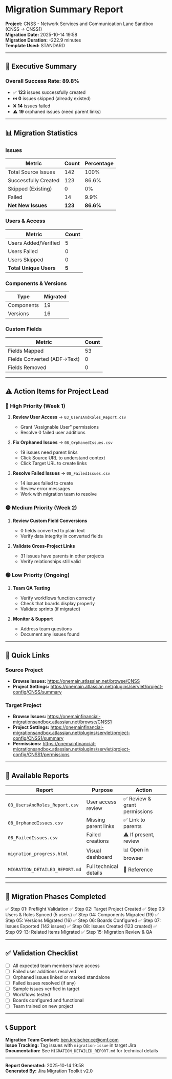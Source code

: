 # Migration Summary Report

**Project:** CNSS - Network Services and Communication Lane Sandbox (CNSS → CNSS1)  
**Migration Date:** 2025-10-14 19:58  
**Migration Duration:** -222.9 minutes  
**Template Used:** STANDARD

---

## 🎯 Executive Summary

### Overall Success Rate: **89.8%**

- ✅ **123** issues successfully created
- ⏭️ **0** issues skipped (already existed)
- ❌ **14** issues failed
- ⚠️ **19** orphaned issues (need parent links)

---

## 📊 Migration Statistics

### Issues
| Metric | Count | Percentage |
|--------|-------|------------|
| Total Source Issues | 142 | 100% |
| Successfully Created | 123 | 86.6% |
| Skipped (Existing) | 0 | 0% |
| Failed | 14 | 9.9% |
| **Net New Issues** | **123** | **86.6%** |

### Users & Access
| Metric | Count |
|--------|-------|
| Users Added/Verified | 5 |
| Users Failed | 0 |
| Users Skipped | 0 |
| **Total Unique Users** | **5** |

### Components & Versions
| Type | Migrated |
|------|----------|
| Components | 19 |
| Versions | 16 |

### Custom Fields
| Metric | Count |
|--------|-------|
| Fields Mapped | 53 |
| Fields Converted (ADF→Text) | 0 |
| Fields Removed | 0 |

---

## ⚠️ Action Items for Project Lead

### 🔴 High Priority (Week 1)
1. **Review User Access** → `03_UsersAndRoles_Report.csv`
   - Grant "Assignable User" permissions
   - Resolve 0 failed user additions

2. **Fix Orphaned Issues** → `08_OrphanedIssues.csv`
   - 19 issues need parent links
   - Click Source URL to understand context
   - Click Target URL to create links

3. **Resolve Failed Issues** → `08_FailedIssues.csv`
   - 14 issues failed to create
   - Review error messages
   - Work with migration team to resolve

### 🟡 Medium Priority (Week 2)
1. **Review Custom Field Conversions**
   - 0 fields converted to plain text
   - Verify data integrity in converted fields

2. **Validate Cross-Project Links**
   - 31 issues have parents in other projects
   - Verify relationships still valid

### 🟢 Low Priority (Ongoing)
1. **Team QA Testing**
   - Verify workflows function correctly
   - Check that boards display properly
   - Validate sprints (if migrated)

2. **Monitor & Support**
   - Address team questions
   - Document any issues found

---

## 🔗 Quick Links

### Source Project
- **Browse Issues:** https://onemain.atlassian.net/browse/CNSS
- **Project Settings:** https://onemain.atlassian.net/plugins/servlet/project-config/CNSS/summary

### Target Project
- **Browse Issues:** https://onemainfinancial-migrationsandbox.atlassian.net/browse/CNSS1
- **Project Settings:** https://onemainfinancial-migrationsandbox.atlassian.net/plugins/servlet/project-config/CNSS1/summary
- **Permissions:** https://onemainfinancial-migrationsandbox.atlassian.net/plugins/servlet/project-config/CNSS1/permissions

---

## 📁 Available Reports

| Report | Purpose | Action |
|--------|---------|--------|
| `03_UsersAndRoles_Report.csv` | User access review | ✅ Review & grant permissions |
| `08_OrphanedIssues.csv` | Missing parent links | ✅ Link to parents |
| `08_FailedIssues.csv` | Failed creations | ⚠️ If present, review |
| `migration_progress.html` | Visual dashboard | 📊 Open in browser |
| `MIGRATION_DETAILED_REPORT.md` | Full technical details | 📖 Reference |

---

## 🎯 Migration Phases Completed

✅ Step 01: Preflight Validation
✅ Step 02: Target Project Created
✅ Step 03: Users & Roles Synced (5 users)
✅ Step 04: Components Migrated (19)
✅ Step 05: Versions Migrated (16)
✅ Step 06: Boards Configured
✅ Step 07: Issues Exported (142 issues)
✅ Step 08: Issues Created (123 created)
✅ Step 09-13: Related Items Migrated
✅ Step 15: Migration Review & QA

---

## ✅ Validation Checklist

- [ ] All expected team members have access
- [ ] Failed user additions resolved
- [ ] Orphaned issues linked or marked standalone
- [ ] Failed issues resolved (if any)
- [ ] Sample issues verified in target
- [ ] Workflows tested
- [ ] Boards configured and functional
- [ ] Team trained on new project

---

## 📞 Support

**Migration Team Contact:** ben.kreischer.ce@omf.com  
**Issue Tracking:** Tag issues with `migration-issue` in target Jira  
**Documentation:** See `MIGRATION_DETAILED_REPORT.md` for technical details

---

**Report Generated:** 2025-10-14 19:58  
**Generated By:** Jira Migration Toolkit v2.0


